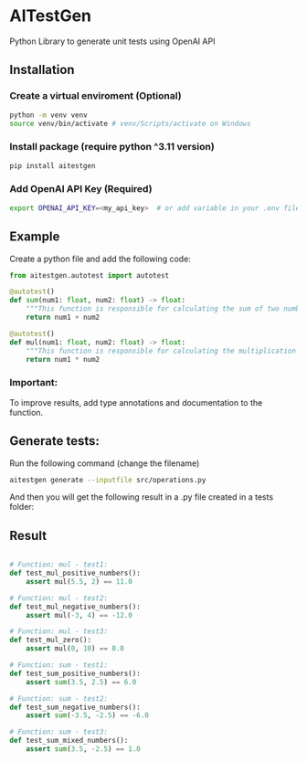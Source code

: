 # AITestGen
Python Library to generate unit tests using OpenAI API

## Installation
### Create a virtual enviroment (Optional)
```bash
python -m venv venv
source venv/bin/activate # venv/Scripts/activate on Windows
```
### Install package (require python ^3.11 version)
```bash
pip install aitestgen
```

### Add OpenAI API Key (Required)
```bash
export OPENAI_API_KEY=<my_api_key>  # or add variable in your .env file
```

## Example
Create a python file and add the following code:
```python
from aitestgen.autotest import autotest

@autotest()
def sum(num1: float, num2: float) -> float:
    """This function is responsible for calculating the sum of two numbers"""
    return num1 + num2

@autotest()
def mul(num1: float, num2: float) -> float:
    """This function is responsible for calculating the multiplication of two numbers"""
    return num1 * num2
```

### Important:
To improve results, add type annotations and documentation to the function.

## Generate tests:

Run the following command (change the filename)
```bash
aitestgen generate --inputfile src/operations.py
```

And then you will get the following result in a .py file created in a tests folder:

## Result
```python

# Function: mul - test1:
def test_mul_positive_numbers():
    assert mul(5.5, 2) == 11.0

# Function: mul - test2:
def test_mul_negative_numbers():
    assert mul(-3, 4) == -12.0

# Function: mul - test3:
def test_mul_zero():
    assert mul(0, 10) == 0.0

# Function: sum - test1:
def test_sum_positive_numbers():
    assert sum(3.5, 2.5) == 6.0

# Function: sum - test2:
def test_sum_negative_numbers():
    assert sum(-3.5, -2.5) == -6.0

# Function: sum - test3:
def test_sum_mixed_numbers():
    assert sum(3.5, -2.5) == 1.0

```
